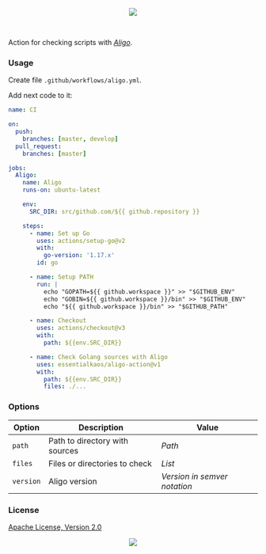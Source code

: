 <p align="center"><a href="#readme"><img src="https://gh.kaos.st/aligo-action.svg"/></a></p>

<br/>

Action for checking scripts with [_Aligo_](https://kaos.sh/aligo).

### Usage

Create file `.github/workflows/aligo.yml`.

Add next code to it:

```yml
name: CI

on:
  push:
    branches: [master, develop]
  pull_request:
    branches: [master]

jobs:
  Aligo:
    name: Aligo
    runs-on: ubuntu-latest

    env:
      SRC_DIR: src/github.com/${{ github.repository }}

    steps:
      - name: Set up Go
        uses: actions/setup-go@v2
        with:
          go-version: '1.17.x'
        id: go

      - name: Setup PATH
        run: |
          echo "GOPATH=${{ github.workspace }}" >> "$GITHUB_ENV"
          echo "GOBIN=${{ github.workspace }}/bin" >> "$GITHUB_ENV"
          echo "${{ github.workspace }}/bin" >> "$GITHUB_PATH"

      - name: Checkout
        uses: actions/checkout@v3
        with:
          path: ${{env.SRC_DIR}}

      - name: Check Golang sources with Aligo
        uses: essentialkaos/aligo-action@v1
        with:
          path: ${{env.SRC_DIR}}
          files: ./...

```

### Options

| Option | Description | Value |
|--------|-------------|--------|
| `path` | Path to directory with sources | _Path_ |
| `files` | Files or directories to check | _List_ |
| `version` | Aligo version | _Version in semver notation_ |

### License

[Apache License, Version 2.0](https://www.apache.org/licenses/LICENSE-2.0)

<p align="center"><a href="https://essentialkaos.com"><img src="https://gh.kaos.st/ekgh.svg"/></a></p>
